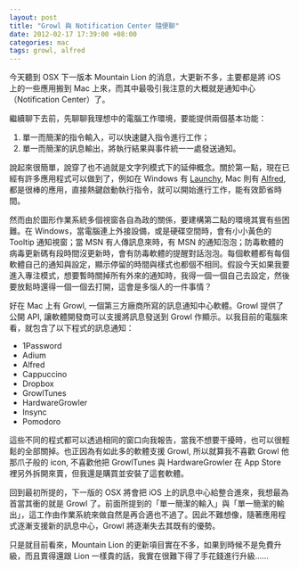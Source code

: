 ```yaml
--- 
layout: post
title: "Growl 與 Notification Center 隨便聊"
date: 2012-02-17 17:39:00 +08:00
categories: mac
tags: growl, alfred
---
```


<p>今天聽到 OSX 下一版本 Mountain Lion 的消息，大更新不多，主要都是將 iOS 上的一些應用搬到 Mac 上來，而其中最吸引我注意的大概就是通知中心（Notification Center）了。</p><p>繼續聊下去前，先聊聊我理想中的電腦工作環境，要能提供兩個基本功能：</p><ol><li>單一而簡潔的指令輸入，可以快速鍵入指令進行工作；</li><li>單一而簡潔的訊息輸出，將執行結果與事件統一一處發送通知。</li></ol><p>說起來很簡單，說穿了也不過就是文字列模式下的延伸概念。關於第一點，現在已經有許多應用程式可以做到了，例如在 Windows 有 <a href="http://blog.aqualuna.me/search/label/Launchy">Launchy</a>, Mac 則有 <a href="http://blog.aqualuna.me/search/label/Alfred">Alfred</a>, 都是很棒的應用，直接熱鍵啟動執行指令，就可以開始進行工作，能有效節省時間。</p><p>然而由於圖形作業系統多個視窗各自為政的關係，要建構第二點的環境其實有些困難。在 Windows，當電腦連上外接設備，或是硬碟空間時，會有小小黃色的 Tooltip 通知視窗；當 MSN 有人傳訊息來時，有 MSN 的通知泡泡；防毒軟體的病毒更新碼有段時間沒更新時，會有防毒軟體的提醒對話泡泡。每個軟體都有每個軟體自己的通知與設定，顯示停留的時間與樣式也都個不相同。假設今天如果我要進入專注模式，想要暫時關掉所有外來的通知時，我得一個一個自己去設定，然後要放鬆時還得一個一個去打開，這會是多惱人的一件事情？</p><p>好在 Mac 上有 Growl, 一個第三方廠商所寫的訊息通知中心軟體。Growl 提供了公開 API, 讓軟體開發商可以支援將訊息發送到 Growl 作顯示。以我目前的電腦來看，就包含了以下程式的訊息通知：</p><ul><li>1Password</li><li>Adium</li><li>Alfred</li><li>Cappuccino</li><li>Dropbox</li><li>GrowlTunes</li><li>HardwareGrowler</li><li>Insync</li><li>Pomodoro</li></ul><p>這些不同的程式都可以透過相同的窗口向我報告，當我不想要干擾時，也可以很輕鬆的全部關掉。也正因為有如此多的軟體支援 Growl, 所以就算我不喜歡 Growl 他那爪子般的 icon, 不喜歡他把 GrowlTunes 與 HardwareGrowler 在 App Store 裡另外拆開來賣，但我還是購買並安裝了這套軟體。</p><p>回到最初所提的，下一版的 OSX 將會把 iOS 上的訊息中心給整合進來，我想最為首當其衝的就是 Growl 了。前面所提到的「單一簡潔的輸入」與「單一簡潔的輸出」，這工作由作業系統來做自然是再合適也不過了。因此不難想像，隨著應用程式逐漸支援新的訊息中心，Growl 將逐漸失去其既有的優勢。</p><p>只是就目前看來，Mountain Lion 的更新項目實在不多，如果到時候不是免費升級，而且賣得還跟 Lion 一樣貴的話，我實在很難下得了手花錢進行升級……</p>
